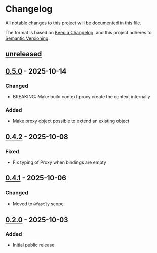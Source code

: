 # Changelog

All notable changes to this project will be documented in this file.

The format is based on [Keep a Changelog](https://keepachangelog.com/en/1.0.0/),
and this project adheres to [Semantic Versioning](https://semver.org/spec/v2.0.0.html).

## [unreleased]

## [0.5.0] - 2025-10-14

### Changed

- BREAKING: Make build context proxy create the context internally

### Added

- Make proxy object possible to extend an existing object

## [0.4.2] - 2025-10-08

### Fixed

- Fix typing of Proxy when bindings are empty

## [0.4.1] - 2025-10-06

### Changed

- Moved to `@fastly` scope

## [0.2.0] - 2025-10-03

### Added

- Initial public release

[unreleased]: https://github.com/fastly/compute-js-context/compare/v0.5.0...HEAD
[0.5.0]: https://github.com/fastly/compute-js-context/compare/v0.4.2...v0.5.0
[0.4.2]: https://github.com/fastly/compute-js-context/compare/v0.4.1...v0.4.2
[0.4.1]: https://github.com/fastly/compute-js-context/compare/v0.2.0...v0.4.1
[0.2.0]: https://github.com/fastly/compute-js-context/releases/tag/v0.2.0
